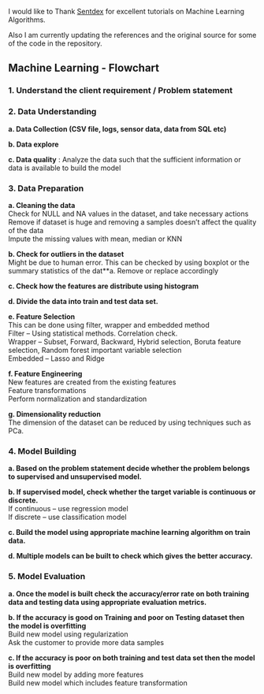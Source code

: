 I would like to Thank [Sentdex](https://github.com/sentdex/) for excellent tutorials on Machine Learning Algorithms. 

Also I am currently updating the references and the original source for some of the code in the repository. 

## Machine Learning - Flowchart

### 1. **Understand the client requirement / Problem statement** ###

### 2. **Data Understanding** ###

**a. Data Collection (CSV file, logs, sensor data, data from SQL etc)** <br />

**b. Data explore** <br />

**c. Data quality** : Analyze the data such that the sufficient information or data is available to build the model <br />

### 3. **Data Preparation** ###

**a. Cleaning the data** <br />
Check for NULL and NA values in the dataset, and take necessary actions <br />
Remove if dataset is huge and removing a samples doesn’t affect the quality of the data <br />
Impute the missing values with mean, median or KNN <br />

**b. Check for outliers in the dataset** <br />
Might be due to human error. This can be checked by using boxplot or the summary statistics of the dat**a. Remove or replace accordingly <br />

**c. Check how the features are distribute using histogram** <br />

**d. Divide the data into train and test data set.** <br />

**e. Feature Selection** <br />
This can be done using filter, wrapper and embedded method <br />
Filter – Using statistical methods. Correlation check. <br />
Wrapper – Subset, Forward, Backward, Hybrid selection, Boruta feature selection, Random forest important variable selection <br />
Embedded – Lasso and Ridge <br />

**f. Feature Engineering** <br />
New features are created from the existing features <br />
Feature transformations <br />
Perform normalization and standardization <br />

**g. Dimensionality reduction** <br />
The dimension of the dataset can be reduced by using techniques such as PCa. <br />

### 4. **Model Building** ###

**a. Based on the problem statement decide whether the problem belongs to supervised and unsupervised model.** <br /> 

**b. If supervised model, check whether the target variable is continuous or discrete.** <br /> 
If continuous – use regression model <br /> 
If discrete – use classification model <br /> 

**c. Build the model using appropriate machine learning algorithm on train data.** <br /> 

**d. Multiple models can be built to check which gives the better accuracy.** <br /> 

### 5. **Model Evaluation** ###

**a. Once the model is built check the accuracy/error rate on both training data and testing data using appropriate evaluation metrics.** <br />

**b. If the accuracy is good on Training and poor on Testing dataset then the model is overfitting** <br />
Build new model using regularization <br />
Ask the customer to provide more data samples <br />

**c. If the accuracy is poor on both training and test data set then the model is overfitting** <br />
Build new model by adding more features <br />
Build new model which includes feature transformation <br />




